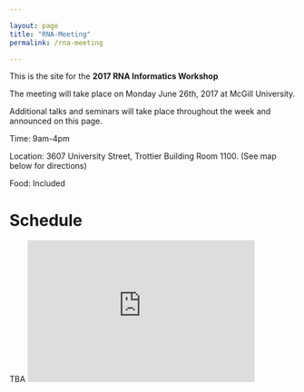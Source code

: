 ```yaml
---

layout: page
title: "RNA-Meeting"
permalink: /rna-meeting

---
```


This is the site for the **2017 RNA Informatics Workshop** 

The meeting will take place on Monday June 26th, 2017 at McGill University. 

Additional talks and seminars will take place throughout the week and announced on this page.

Time: 9am-4pm

Location: 3607 University Street, Trottier Building Room 1100. (See map below for directions) 

Food: Included

<h1 class="page-heading"> Schedule </h1>
TBA

<iframe src="https://www.google.com/maps/embed?pb=!1m18!1m12!1m3!1d708.7894798974978!2d-73.57939624024553!3d45.50759872262267!2m3!1f0!2f0!3f0!3m2!1i1024!2i768!4f13.1!3m3!1m2!1s0x4cc91a3781792baf%3A0xc26b1a9fed20c17e!2s3607+Boulevard+Robert-Bourassa%2C+Montr%C3%A9al%2C+QC+H3A+2B3!5e0!3m2!1sen!2sca!4v1498068325243" width="400" height="250" frameborder="0" style="border:0" allowfullscreen></iframe>
